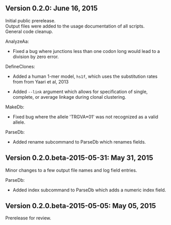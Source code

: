 Version 0.2.0:  June 16, 2015
-------------------------------------------------------------------------------

Initial public prerelease.  
Output files were added to the usage documentation of all scripts.  
General code cleanup.  

AnalyzeAa:

+ Fixed a bug where junctions less than one codon long would lead to a 
  division by zero error.

DefineClones:

+ Added a human 1-mer model, `hs1f`, which uses the substitution rates from 
  from Yaari et al, 2013
  
+ Added `--link` argument which allows for specification of single, complete,
  or average linkage during clonal clustering.

MakeDb:

+ Fixed bug where the allele 'TRGVA*01' was not recognized as a valid allele.

ParseDb:

+ Added rename subcommand to ParseDb which renames fields.



Version 0.2.0.beta-2015-05-31:  May 31, 2015
-------------------------------------------------------------------------------

Minor changes to a few output file names and log field entries.

ParseDb:

+ Added index subcommand to ParseDb which adds a numeric index field.


Version 0.2.0.beta-2015-05-05:  May 05, 2015
-------------------------------------------------------------------------------

Prerelease for review.